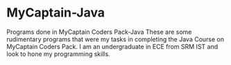 # MyCaptain-Java
Programs done in MyCaptain Coders Pack-Java
These are some rudimentary programs that were my tasks in completing the Java Course on MyCaptain Coders Pack. I am an undergraduate in ECE from SRM IST and look to hone my programming skills.
